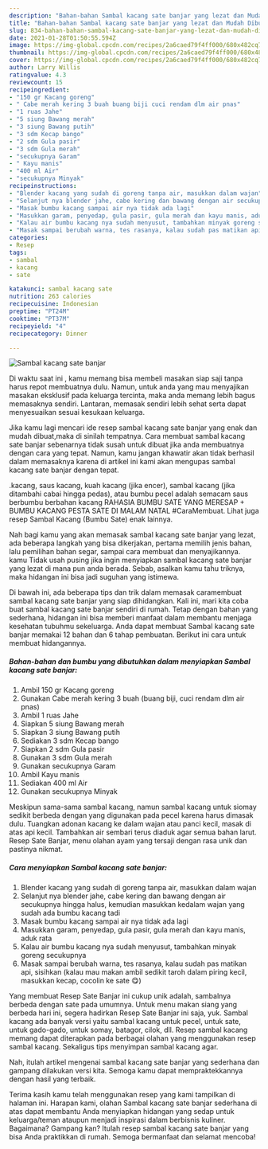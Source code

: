 ```yaml
---
description: "Bahan-bahan Sambal kacang sate banjar yang lezat dan Mudah Dibuat"
title: "Bahan-bahan Sambal kacang sate banjar yang lezat dan Mudah Dibuat"
slug: 834-bahan-bahan-sambal-kacang-sate-banjar-yang-lezat-dan-mudah-dibuat
date: 2021-01-28T01:50:55.594Z
image: https://img-global.cpcdn.com/recipes/2a6caed79f4ff000/680x482cq70/sambal-kacang-sate-banjar-foto-resep-utama.jpg
thumbnail: https://img-global.cpcdn.com/recipes/2a6caed79f4ff000/680x482cq70/sambal-kacang-sate-banjar-foto-resep-utama.jpg
cover: https://img-global.cpcdn.com/recipes/2a6caed79f4ff000/680x482cq70/sambal-kacang-sate-banjar-foto-resep-utama.jpg
author: Larry Willis
ratingvalue: 4.3
reviewcount: 15
recipeingredient:
- "150 gr Kacang goreng"
- " Cabe merah kering 3 buah buang biji cuci rendam dlm air pnas"
- "1 ruas Jahe"
- "5 siung Bawang merah"
- "3 siung Bawang putih"
- "3 sdm Kecap bango"
- "2 sdm Gula pasir"
- "3 sdm Gula merah"
- "secukupnya Garam"
- " Kayu manis"
- "400 ml Air"
- "secukupnya Minyak"
recipeinstructions:
- "Blender kacang yang sudah di goreng tanpa air, masukkan dalam wajan"
- "Selanjut nya blender jahe, cabe kering dan bawang dengan air secukupnya hingga halus, kemudian masukkan kedalam wajan yang sudah ada bumbu kacang tadi"
- "Masak bumbu kacang sampai air nya tidak ada lagi"
- "Masukkan garam, penyedap, gula pasir, gula merah dan kayu manis, aduk rata"
- "Kalau air bumbu kacang nya sudah menyusut, tambahkan minyak goreng secukupnya"
- "Masak sampai berubah warna, tes rasanya, kalau sudah pas matikan api, sisihkan (kalau mau makan ambil sedikit taroh dalam piring kecil, masukkan kecap, cocolin ke sate 😋)"
categories:
- Resep
tags:
- sambal
- kacang
- sate

katakunci: sambal kacang sate 
nutrition: 263 calories
recipecuisine: Indonesian
preptime: "PT24M"
cooktime: "PT37M"
recipeyield: "4"
recipecategory: Dinner

---
```



![Sambal kacang sate banjar](https://img-global.cpcdn.com/recipes/2a6caed79f4ff000/680x482cq70/sambal-kacang-sate-banjar-foto-resep-utama.jpg)

Di waktu  saat ini , kamu memang bisa membeli masakan siap saji tanpa harus repot membuatnya dulu. Namun, untuk anda yang mau menyajikan masakan eksklusif pada keluarga tercinta, maka anda memang lebih bagus memasaknya sendiri. Lantaran, memasak sendiri lebih sehat serta dapat menyesuaikan sesuai kesukaan keluarga.

Jika kamu lagi mencari ide resep sambal kacang sate banjar yang enak dan mudah dibuat,maka di sinilah tempatnya. Cara membuat sambal kacang sate banjar  sebenarnya tidak susah untuk dibuat jika anda membuatnya dengan cara yang tepat. Namun, kamu jangan khawatir akan tidak berhasil dalam memasaknya 
karena di artikel ini kami akan mengupas sambal kacang sate banjar dengan tepat.  

.kacang, saus kacang, kuah kacang (jika encer), sambal kacang (jika ditambahi cabai hingga pedas), atau bumbu pecel adalah semacam saus berbumbu berbahan kacang RAHASIA BUMBU SATE YANG MERESAP + BUMBU KACANG PESTA SATE DI MALAM NATAL #CaraMembuat. Lihat juga resep Sambal Kacang (Bumbu Sate) enak lainnya.

Nah bagi kamu yang akan memasak sambal kacang sate banjar yang lezat, ada beberapa langkah yang bisa dikerjakan, pertama memilih jenis bahan, lalu pemilihan bahan segar, sampai cara membuat dan menyajikannya. kamu Tidak usah pusing jika ingin menyiapkan sambal kacang sate banjar yang lezat di mana pun anda berada. Sebab, asalkan kamu  tahu triknya, maka hidangan ini bisa jadi suguhan yang istimewa.

Di bawah ini, ada beberapa tips dan trik dalam memasak caramembuat sambal kacang sate banjar yang siap dihidangkan. Kali ini, mari kita coba buat sambal kacang sate banjar sendiri di rumah. Tetap dengan bahan yang sederhana, hidangan ini bisa memberi manfaat dalam membantu menjaga kesehatan tubuhmu sekeluarga. Anda dapat membuat Sambal kacang sate banjar memakai 12 bahan dan 6 tahap pembuatan. Berikut ini cara untuk membuat hidangannya.

<!--inarticleads1-->

##### Bahan-bahan dan bumbu yang dibutuhkan dalam menyiapkan Sambal kacang sate banjar:

1. Ambil 150 gr Kacang goreng
1. Gunakan  Cabe merah kering 3 buah (buang biji, cuci rendam dlm air pnas)
1. Ambil 1 ruas Jahe
1. Siapkan 5 siung Bawang merah
1. Siapkan 3 siung Bawang putih
1. Sediakan 3 sdm Kecap bango
1. Siapkan 2 sdm Gula pasir
1. Gunakan 3 sdm Gula merah
1. Gunakan secukupnya Garam
1. Ambil  Kayu manis
1. Sediakan 400 ml Air
1. Gunakan secukupnya Minyak


Meskipun sama-sama sambal kacang, namun sambal kacang untuk siomay sedikit berbeda dengan yang digunakan pada pecel karena harus dimasak dulu. Tuangkan adonan kacang ke dalam wajan atau panci kecil, masak di atas api kecil. Tambahkan air sembari terus diaduk agar semua bahan larut. Resep Sate Banjar, menu olahan ayam yang tersaji dengan rasa unik dan pastinya nikmat. 

<!--inarticleads2-->

##### Cara menyiapkan Sambal kacang sate banjar:

1. Blender kacang yang sudah di goreng tanpa air, masukkan dalam wajan
1. Selanjut nya blender jahe, cabe kering dan bawang dengan air secukupnya hingga halus, kemudian masukkan kedalam wajan yang sudah ada bumbu kacang tadi
1. Masak bumbu kacang sampai air nya tidak ada lagi
1. Masukkan garam, penyedap, gula pasir, gula merah dan kayu manis, aduk rata
1. Kalau air bumbu kacang nya sudah menyusut, tambahkan minyak goreng secukupnya
1. Masak sampai berubah warna, tes rasanya, kalau sudah pas matikan api, sisihkan (kalau mau makan ambil sedikit taroh dalam piring kecil, masukkan kecap, cocolin ke sate 😋)


Yang membuat Resep Sate Banjar ini cukup unik adalah, sambalnya berbeda dengan sate pada umumnya. Untuk menu makan siang yang berbeda hari ini, segera hadirkan Resep Sate Banjar ini saja, yuk. Sambal kacang ada banyak versi yaitu sambal kacang untuk pecel, untuk sate, untuk gado-gado, untuk somay, batagor, cilok, dll. Resep sambal kacang memang dapat diterapkan pada berbagai olahan yang menggunakan resep sambal kacang. Sekaligus tips menyimpan sambal kacang agar. 

Nah, itulah artikel mengenai  sambal kacang sate banjar  yang sederhana dan gampang dilakukan versi kita. Semoga kamu dapat mempraktekkannya dengan hasil yang terbaik. 

Terima kasih kamu telah menggunakan resep yang kami tampilkan di halaman ini. Harapan kami, olahan  Sambal kacang sate banjar sederhana di atas dapat membantu Anda menyiapkan hidangan yang sedap untuk keluarga/teman ataupun menjadi inspirasi dalam berbisnis kuliner. Bagaimana? Gampang kan? Itulah resep sambal kacang sate banjar yang bisa Anda praktikkan di rumah. Semoga bermanfaat dan selamat mencoba!

